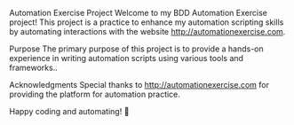 Automation Exercise Project
Welcome to my BDD Automation Exercise project! This project is a practice to enhance my automation scripting skills by automating interactions with the website http://automationexercise.com.

Purpose
The primary purpose of this project is to provide a hands-on experience in writing automation scripts using various tools and frameworks..

Acknowledgments
Special thanks to http://automationexercise.com for providing the platform for automation practice.

Happy coding and automating! 🚀
